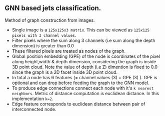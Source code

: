 ## GNN based jets classification.

Method of graph construction from images.

- Single image is a `125x125x3 matrix`. This can be viewed as `125x125 pixels with 3 channel values`.
- Filter pixels where the sum along 3 channels (i.e sum along the depth dimension) is greater than 0.0
- These filtered pixels are treated as nodes of the graph.
- Global position embedding (GPE) of the node is coordinates of the pixel along height,width & depth dimension, considering the graph is inside 3D point cloud. Note the value of depth (i.e Z) dimention is fixed to 0.0 since the graph is a 2D facet inside 3D point cloud.  
- In total a node has 6 features (= channel values (3) + GPE (3) ). GPE is optional and can drop before feeding the graph to the GNN model.
- To produce edge connections connect each node with it's `k nearest neighbors`. Metric of distance computation is euclidean distance. In this implementation `k=2`.
- Edge feature corresponds to euclidean distance between pair of interconnected node.
